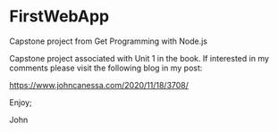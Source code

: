 # FirstWebApp
Capstone project from Get Programming with Node.js

Capstone project associated with Unit 1 in the book.
If interested in my comments please visit the following blog in my post:

https://www.johncanessa.com/2020/11/18/3708/

Enjoy;

John
